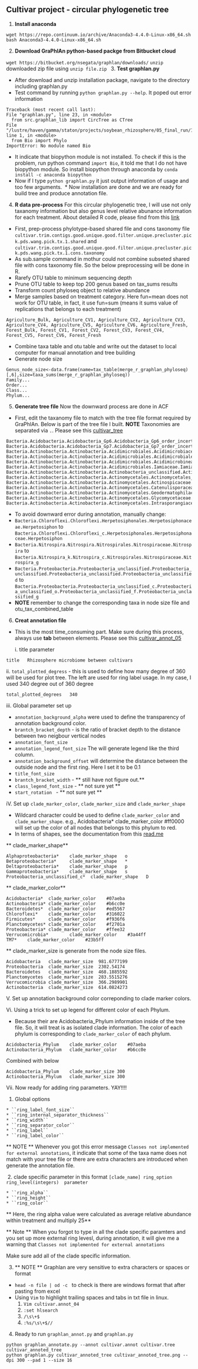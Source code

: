 ## Cultivar project - circular phylogenetic tree

1. **Install anaconda**

```
wget https://repo.continuum.io/archive/Anaconda3-4.4.0-Linux-x86_64.sh
bash Anaconda3-4.4.0-Linux-x86_64.sh
``` 
2. **Download GraPhlAn python-based packge from Bitbucket cloud**

``wget https://bitbucket.org/nsegata/graphlan/downloads/``
``unzip`` downloaded zip file using ``unzip file.zip
``
3. **Test graphlan.py**
  * After download and unzip installation package, navigate to the directory including graphlan.py
  * Test command by running ``python graphlan.py --help``. It poped out error information
  ```
  Traceback (most recent call last):
  File "graphlan.py", line 23, in <module>
    from src.graphlan_lib import CircTree as CTree
  File "/lustre/haven/gamma/staton/projects/soybean_rhizosphere/05_final_run/16S_cultivar_proj/circular_tree/cultivar_circular_tree_2nd/src/graphlan_lib.py", line 1, in <module>
    from Bio import Phylo
ImportError: No module named Bio
  ```
  * It indicate that biopython module is not installed. To check if this is the problem, run python command ``import Bio``, it told me that I do not have biopython module. So install biopython through anaconda by ``conda install -c anaconda biopython``
  * Now if I type ``python graphlan.py`` it just output information of usage and too few arguments.
  * Now installation are done and we are ready for build tree and produce annotation file.
  
4. **R data pre-process**
For this circular phylogenetic tree, I will use not only taxanomy information but also genus level relative abunance information for each treatment. About detailed R code, please find from this [link](https://github.com/liufangbaishikele/Soybean-rhizosphere-microbiome--16S-analysis/blob/master/cultivar_circular_tree_2nd.Rmd)
  * First, prep-process phylotype-based shared file and cons taxonomy file ``cultivar.trim.contigs.good.unique.good.filter.unique.precluster.pick.pds.wang.pick.tx.1.shared`` and ``cultivar.trim.contigs.good.unique.good.filter.unique.precluster.pick.pds.wang.pick.tx.1.cons.taxonomy``
  * As sub.sample command in mothur could not combine subseted shared file with cons taxonomy file. So the below preprocessing will be done in R.
  * Rarefy OTU table to minimum sequencing depth
  * Prune OTU table to keep top 200 genus based on tax_sums results
  * Transform count phyloseq object to relative abundance
  * Merge samples based on treatment category. Here fun=mean does not work for OTU table, in fact, it use fun=sum (means it sums value of replications that belongs to each treatment)
  ```
  Agriculture_Bulk, Agriculture_CV1, Agriculture_CV2, Agriculture_CV3, Agriculture_CV4, Agriculture_CV5, Agriculture_CV6, Agriculture_Fresh, Forest_Bulk, Forest_CV1, Forest_CV2, Forest_CV3, Forest_CV4, Forest_CV5, Forest_CV6, Forest_Fresh  
  ```
  * Combine taxa table and otu table and write out the dataset to local computer for manual annotation and tree building
  * Generate node size 
  ```
  Genus_node_size<-data.frame(name=tax_table(merge_r_graphlan_phyloseq)[,6],size=taxa_sums(merge_r_graphlan_phyloseq))
  Family...
  Order...
  Class...
  Phylum...
  ```
 
 
 5. **Generate tree file** 
  Now the downward process are done in ACF
  * First, edit the taxanomy file to match with the tree file format required by GraPhlAn. Below is part of the tree file I built. **NOTE** Taxonomies are separated via ``.``. Please see this [cultivar_tree](https://github.com/liufangbaishikele/Soybean-rhizosphere-microbiome--16S-analysis/blob/master/cultivar_tree)
  
  ```
Bacteria.Acidobacteria.Acidobacteria_Gp6.Acidobacteria_Gp6_order_incertae_sedis.Acidobacteria_Gp6_family_incertae_sedis.Gp6
Bacteria.Acidobacteria.Acidobacteria_Gp7.Acidobacteria_Gp7_order_incertae_sedis.Acidobacteria_Gp7_family_incertae_sedis.Gp7
Bacteria.Actinobacteria.Actinobacteria.Acidimicrobiales.Acidimicrobiaceae.Ilumatobacter
Bacteria.Actinobacteria.Actinobacteria.Acidimicrobiales.Acidimicrobiales_unclassified.Acidimicrobiales_unclassified
Bacteria.Actinobacteria.Actinobacteria.Acidimicrobiales.Acidimicrobineae_incertae_sedis.Aciditerrimonas
Bacteria.Actinobacteria.Actinobacteria.Acidimicrobiales.Iamiaceae.Iamia
Bacteria.Actinobacteria.Actinobacteria.Actinobacteria_unclassified.Actinobacteria_unclassified.Actinobacteria_unclassified
Bacteria.Actinobacteria.Actinobacteria.Actinomycetales.Actinomycetales_unclassified.Actinomycetales_unclassified
Bacteria.Actinobacteria.Actinobacteria.Actinomycetales.Actinospicaceae.Actinospica
Bacteria.Actinobacteria.Actinobacteria.Actinomycetales.Catenulisporaceae.Catenulispora
Bacteria.Actinobacteria.Actinobacteria.Actinomycetales.Geodermatophilaceae.Blastococcus
Bacteria.Actinobacteria.Actinobacteria.Actinomycetales.Glycomycetaceae.Glycomyces
Bacteria.Actinobacteria.Actinobacteria.Actinomycetales.Intrasporangiaceae.Intrasporangiaceae_unclassified
  ```
  * To avoid downward error during annotation, manually change:
   * ``Bacteria.Chloroflexi.Chloroflexi.Herpetosiphonales.Herpetosiphonaceae.Herpetosiphon`` to ``Bacteria.Chloroflexi.Chloroflexi_c.Herpetosiphonales.Herpetosiphonaceae.Herpetosiphon``
   * ``Bacteria.Nitrospira.Nitrospira.Nitrospirales.Nitrospiraceae.Nitrospira`` to ``Bacteria.Nitrospira_k.Nitrospira_c.Nitrospirales.Nitrospiraceae.Nitrospira_g``
   * ``Bacteria.Proteobacteria.Proteobacteria_unclassified.Proteobacteria_unclassified.Proteobacteria_unclassified.Proteobacteria_unclassified`` to ``Bacteria.Proteobacteria.Proteobacteria_unclassified_c.Proteobacteria_unclassified_o.Proteobacteria_unclassified_f.Proteobacteria_unclassified_g``
 * **NOTE** remember to change the corresponding taxa in node size file and otu_tax_combined_table

6. **Creat annotation file**
 * This is the most time_consuming part. Make sure during this process, always use **tab** between elements. Please see this [cultivar_annot_05](https://github.com/liufangbaishikele/Soybean-rhizosphere-microbiome--16S-analysis/blob/master/cultivar_annot_05)
 
   i. title parameter
    
```
title   Rhizosphere microbiome between cultivars
```

   ii. ``total_plotted_degress`` - this is used to define how many degree of 360 will be used for plot tree. The left are used for ring label usage. In my case, I used 340 degree out of 360 degree
    
```
total_plotted_degrees   340
```
   iii. Global parameter set up
   * ``annotation_background_alpha`` were used to define the transparency of annotation background color. 
   * ``brantch_bracket_depth``  - is the ratio of bracket depth to the distance between two neigbour vertical nodes
   * ``annotation_font_size``
   * ``annotation_legend_font_size`` The will generate legend like the third column.
   * ``annotation_background_offset`` will determine the distance between the outside node and the first ring. Here I set it to be 0.1
   * ``title_font_size ``
   * ``brantch_bracket_width``  - ** still have not figure out.**
   * ``class_legend_font_size``  - ** not sure yet **
   * ``start_rotation `` - ** not sure yet **
   
   iV. Set up ``clade_marker_color``, ``clade_marker_size``  and ``clade_marker_shape``
   
   * Wildcard character could be used to define ``clade_marker_color`` and ``clade_marker_shape``. e.g., Acidobacteria* clade\_marker\_color #ff0000 will set up the color of all nodes that belongs to this phylum to red.
   * In terms of shapes, see the documentation from this [read.me](https://bitbucket.org/nsegata/graphlan/src/e91e79a421f96fdd28e8152b4de1c1b4e95ebb32/readme.txt?at=default&fileviewer=file-view-default)
   
   ** clade\_marker\_shape**
   ```
   Alphaproteobacteria*    clade_marker_shape	o
   Betaproteobacteria*     clade_marker_shape	*
   Deltaproteobacteria*    clade_marker_shape	p
   Gammaproteobacteria*    clade_marker_shape	s
   Proteobacteria_unclassified_c*  clade_marker_shape	D
   ```
  ** clade\_marker\_color**
  
  ```
  Acidobacteria*  clade_marker_color	#07aeba
  Actinobacteria* clade_marker_color	#b6cc0e
  Bacteroidetes*  clade_marker_color	#ed5567
  Chloroflexi*    clade_marker_color	#316022
  Firmicutes*     clade_marker_color	#f936f6
  Planctomycetes* clade_marker_color	#f2701a
  Proteobacteria* clade_marker_color	#ffee32
  Verrucomicrobia*        clade_marker_color	#3a44ff
  TM7*    clade_marker_color	#23b5ff
  ```
 ** clade\_marker\_size is generate from the node size files.
 
 ```
 Acidobacteria   clade_marker_size	981.6777199
 Proteobacteria  clade_marker_size	2302.54174
 Bacteroidetes   clade_marker_size	468.1885592
 Planctomycetes  clade_marker_size	283.5515276
 Verrucomicrobia clade_marker_size	366.2989901
 Actinobacteria  clade_marker_size	614.0824273
 ```
  V. Set up annotation background color correponding to clade marker colors.
  
  Vi. Using a trick to set up legend for different color of each Phylum.
  * Because their are Acidobacteria\_Phylum information inside of the tree file. So, it will treat is as isolated clade information. The color of each phylum is corresponding to ``clade_marker_color`` of each phylum.
  
  ```
  Acidobacteria_Phylum    clade_marker_color	#07aeba
  Actinobacteria_Phylum   clade_marker_color	#b6cc0e
  ```
  Combined with below
  ```
  Acidobacteria_Phylum    clade_marker_size	300
  Actinobacteria_Phylum   clade_marker_size	300
  ```
  Vii. Now ready for adding ring parameters. YAY!!!!
  
  1. Global options
  
    * ``ring_label_font_size``
    * ``ring_internal_separator_thickness``
    * ``ring_width``
    * ``ring_separator_color``
    * ``ring_label``
    * ``ring_label_color``
    
   ** NOTE ** Whenever you got this error message ``Classes not implemented for external annotations``, it indicate that some of the taxa name does not match with your tree file or there are extra characters are introduced when generate the annotation file.
    
   
  2. clade specific parameter in this format ``[clade_name] ring_option ring_level(integers)  parameter``
  
    * ``ring_alpha``
    * ``ring_height``
    * ``ring_color``
    
  ** Here, the ring alpha value were calculated as average relative abundance within treatment and multiply 25** 
  
  ** Note ** When you forgot to type in all the clade specific paramters and you set up more external ring levesl, during annotation, it will give me a warning that ``Classes not implemented for external annotations``
  
  Make sure add all of the clade specific information.
  
  3. ** NOTE ** Graphlan are very sensitive to extra characters or spaces or format 
  
   * ``head -n file | od -c `` to check is there are windows format that after pasting from excel
   * Using ``Vim`` to highlight trailing spaces and tabs in txt file in linux.
      1. ``Vim cultivar.annot_04``
      2. ``:set hlsearch ``
      3. ``/\s\+$``
      4. ``:%s/\s\+$//``
    
  4. Ready to run ``graphlan_annot.py`` and ``graphlan.py``
  
  ```
  python graphlan_annotate.py --annot cultivar.annot cultivar.tree cultivar_annoted_tree 
  python graphlan.py cultivar_annoted_tree cultivar_annoted_tree.png --dpi 300 --pad 1 --size 16
  ```
 
 
 
 
 
 
 
 
 
 
 
  
  
  
  
  
  
  
  
  
